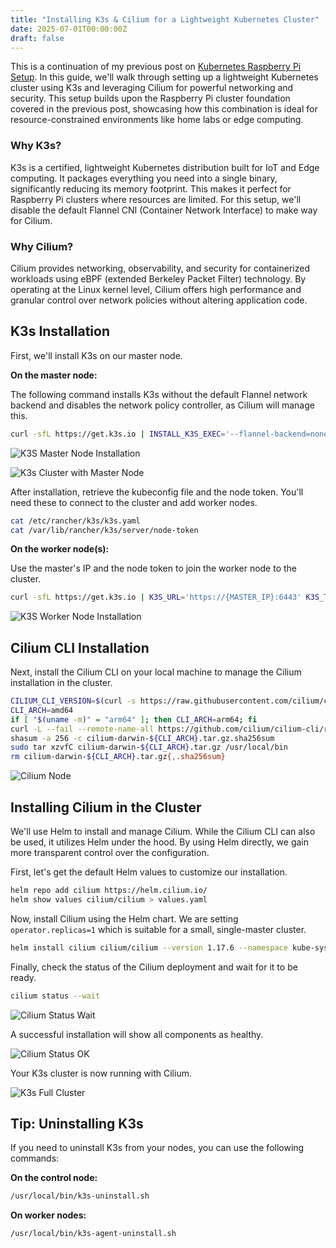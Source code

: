 ```yaml
---
title: "Installing K3s & Cilium for a Lightweight Kubernetes Cluster"
date: 2025-07-01T00:00:00Z
draft: false
---
```


This is a continuation of my previous post on [Kubernetes Raspberry Pi Setup](/posts/kubernetes_raspberry_pi_setup/). In this guide, we'll walk through setting up a lightweight Kubernetes cluster using K3s and leveraging Cilium for powerful networking and security. This setup builds upon the Raspberry Pi cluster foundation covered in the previous post, showcasing how this combination is ideal for resource-constrained environments like home labs or edge computing.

### Why K3s?

K3s is a certified, lightweight Kubernetes distribution built for IoT and Edge computing. It packages everything you need into a single binary, significantly reducing its memory footprint. This makes it perfect for Raspberry Pi clusters where resources are limited. For this setup, we'll disable the default Flannel CNI (Container Network Interface) to make way for Cilium.

### Why Cilium?

Cilium provides networking, observability, and security for containerized workloads using eBPF (extended Berkeley Packet Filter) technology. By operating at the Linux kernel level, Cilium offers high performance and granular control over network policies without altering application code.


## K3s Installation

First, we'll install K3s on our master node.

**On the master node:**

The following command installs K3s without the default Flannel network backend and disables the network policy controller, as Cilium will manage this.

```bash
curl -sfL https://get.k3s.io | INSTALL_K3S_EXEC='--flannel-backend=none --disable-network-policy' sh -
```

![K3S Master Node Installation](/images/k3s-masternode-installation.png)

![K3s Cluster with Master Node](/images/k3s-cluster-with-masternode.png)

After installation, retrieve the kubeconfig file and the node token. You'll need these to connect to the cluster and add worker nodes.

```bash
cat /etc/rancher/k3s/k3s.yaml
cat /var/lib/rancher/k3s/server/node-token
```

**On the worker node(s):**

Use the master's IP and the node token to join the worker node to the cluster.

```bash
curl -sfL https://get.k3s.io | K3S_URL='https://{MASTER_IP}:6443' K3S_TOKEN=${NODE_TOKEN} sh -
```

![K3S Worker Node Installation](/images/k3s-workernode-installation.png)


## Cilium CLI Installation

Next, install the Cilium CLI on your local machine to manage the Cilium installation in the cluster.

```bash
CILIUM_CLI_VERSION=$(curl -s https://raw.githubusercontent.com/cilium/cilium-cli/main/stable.txt)
CLI_ARCH=amd64
if [ "$(uname -m)" = "arm64" ]; then CLI_ARCH=arm64; fi
curl -L --fail --remote-name-all https://github.com/cilium/cilium-cli/releases/download/${CILIUM_CLI_VERSION}/cilium-darwin-${CLI_ARCH}.tar.gz{,.sha256sum}
shasum -a 256 -c cilium-darwin-${CLI_ARCH}.tar.gz.sha256sum
sudo tar xzvfC cilium-darwin-${CLI_ARCH}.tar.gz /usr/local/bin
rm cilium-darwin-${CLI_ARCH}.tar.gz{,.sha256sum}
```

![Cilium Node](/images/cilium-node.png)


## Installing Cilium in the Cluster

We'll use Helm to install and manage Cilium. While the Cilium CLI can also be used, it utilizes Helm under the hood. By using Helm directly, we gain more transparent control over the configuration.

First, let's get the default Helm values to customize our installation.

```bash
helm repo add cilium https://helm.cilium.io/
helm show values cilium/cilium > values.yaml
```

Now, install Cilium using the Helm chart. We are setting `operator.replicas=1` which is suitable for a small, single-master cluster.

```bash
helm install cilium cilium/cilium --version 1.17.6 --namespace kube-system --set operator.replicas=1 -f values.yaml
```

Finally, check the status of the Cilium deployment and wait for it to be ready.

```bash
cilium status --wait
```

![Cilium Status Wait](/images/cilium-status-wait.png)

A successful installation will show all components as healthy.

![Cilium Status OK](/images/cilium-status-ok.png)

Your K3s cluster is now running with Cilium.

![K3s Full Cluster](/images/k3s-full-cluster.png)

## Tip: Uninstalling K3s

If you need to uninstall K3s from your nodes, you can use the following commands:

**On the control node:**
```bash
/usr/local/bin/k3s-uninstall.sh
```

**On worker nodes:**
```bash
/usr/local/bin/k3s-agent-uninstall.sh
```
